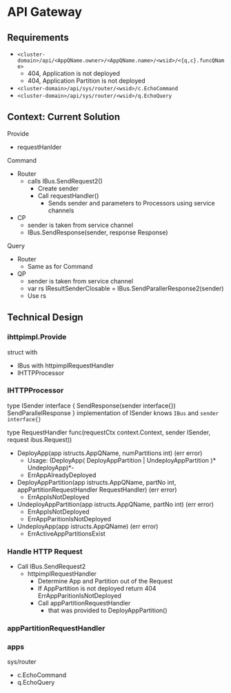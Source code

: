 # API Gateway

## Requirements

- `<cluster-domain>/api/<AppQName.owner>/<AppQName.name>/<wsid>/<{q,c}.funcQName>`
  - 404, Application is not deployed
  - 404, Application Partition is not deployed
- `<cluster-domain>/api/sys/router/<wsid>/c.EchoCommand`
- `<cluster-domain>/api/sys/router/<wsid>/q.EchoQuery` 

## Context: Current Solution

Provide
- requestHanlder 

Command
- Router 
  - calls IBus.SendRequest2()
    - Create sender
    - Call requestHandler()
      - Sends sender and parameters to Processors using service channels
- CP
  - sender is taken from service channel
  - IBus.SendResponse(sender, response Response)

Query
- Router
  - Same as for Command
- QP 
  - sender is taken from service channel
  - var rs IResultSenderClosable = IBus.SendParallerResponse2(sender)
  - Use rs

## Technical Design

### ihttpimpl.Provide

struct with
  - IBus with httpimplRequestHandler 
  - IHTTPProcessor

### IHTTPProcessor

type ISender interface {
  SendResponse(sender interface{}) 
  SendParallelResponse
}
implementation of ISender knows `IBus` and `sender interface{}`


type RequestHandler func(requestCtx context.Context, sender ISender, request ibus.Request))

- DeployApp(app istructs.AppQName, numPartitions int) (err error)
  - Usage: (DeployApp( DeployAppPartition | UndeployAppPartition )*  UndeployApp)*- 
  - ErrAppAlreadyDeployed
- DeployAppPartition(app istructs.AppQName, partNo int, appPartitionRequestHandler RequestHandler) (err error)
  - ErrAppIsNotDeployed
- UndeployAppPartition(app istructs.AppQName, partNo int) (err error)
  - ErrAppIsNotDeployed
  - ErrAppParitionIsNotDeployed
- UndeployApp(app istructs.AppQName) (err error)
  - ErrActiveAppPartitionsExist

### Handle HTTP Request

- Call IBus.SendRequest2
  - httpimplRequestHandler 
    - Determine App and Partition out of the Request
    - If AppPartition is not deployed return 404 ErrAppParitionIsNotDeployed
    - Call appPartitionRequestHandler 
      - that was provided to DeployAppPartition()

### appPartitionRequestHandler 

### apps

sys/router
  - c.EchoCommand
  - q.EchoQuery

